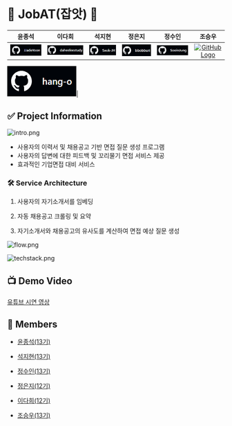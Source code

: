 # 🦈 JobAT(잡앗) 🦈
| 윤종석 | 이다희 | 석지현 | 정은지 | 정수인 | 조승우 |
|:---:|:---:|:---:|:---:|:---:|:---:|
|[![git1.png](MD_images%2Fgit1.png)](https://github.com/JJadeYoon)|[![git2.png](MD_images%2Fgit2.png)](https://github.com/daheeleestudy)|[![git3.png](MD_images%2Fgit3.png)](https://github.com/Seok-JH)|[![git4.png](MD_images%2Fgit4.png)](https://github.com/bbobburi)|[![git5.png](MD_images%2Fgit5.png)](https://github.com/SooinJung)|[![GitHub Logo](https://github.githubassets.com/images/modules/logos_page/GitHub-Mark.png)](https://github.com/hang-o)|

[![git6.png](MD_images%2Fgit6.png)](https://github.com/hang-o)|

## ✅ Project Information

![intro.png](MD_images%2Fintro.png)

- 사용자의 이력서 및 채용공고 기반 면접 질문 생성 프로그램
- 사용자의 답변에 대한 피드백 및 꼬리물기 면접 서비스 제공
- 효과적인 기업면접 대비 서비스

### 🛠️ Service Architecture

1. 사용자의 자기소개서를 임베딩

2. 자동 채용공고 크롤링 및 요약

3. 자기소개서와 채용공고의 유사도를 계산하여 면접 예상 질문 생성

![flow.png](MD_images%2Fflow.png)

![techstack.png](MD_images%2Ftechstack.png)

## 📺 Demo Video

[유튜브 시연 영상](https://youtu.be/_OWhFOPmMwI)

## 🤼 Members

- [윤종석(13기)](https://github.com/JJadeYoon)

- [석지현(13기)](https://github.com/Seok-JH)

- [정수인(13기)](https://github.com/SooinJung)

- [정은지(12기)](https://github.com/bbobburi)

- [이다희(12기)](https://github.com/daheeleestudy)

- [조승우(13기)](https://github.com/hang-o)
